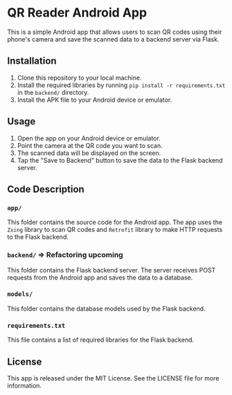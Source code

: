 # QR Reader Android App

This is a simple Android app that allows users to scan QR codes using their phone's camera and save the scanned data to a backend server via Flask.

## Installation

1. Clone this repository to your local machine.
2. Install the required libraries by running `pip install -r requirements.txt` in the `backend/` directory.
3. Install the APK file to your Android device or emulator.

## Usage

1. Open the app on your Android device or emulator.
2. Point the camera at the QR code you want to scan.
3. The scanned data will be displayed on the screen.
4. Tap the "Save to Backend" button to save the data to the Flask backend server.

## Code Description

### `app/`

This folder contains the source code for the Android app. The app uses the `Zxing` library to scan QR codes and `Retrofit` library to make HTTP requests to the Flask backend.

### `backend/` => Refactoring upcoming

This folder contains the Flask backend server. The server receives POST requests from the Android app and saves the data to a database.

### `models/`

This folder contains the database models used by the Flask backend.

### `requirements.txt`

This file contains a list of required libraries for the Flask backend.

## License

This app is released under the MIT License. See the LICENSE file for more information.
